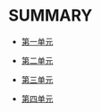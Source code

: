 # SUMMARY

* [第一单元](unit1/README.md)

* [第二单元](unit2/README.md)

* [第三单元](unit3/README.md)

* [第四单元](unit4/README.md)